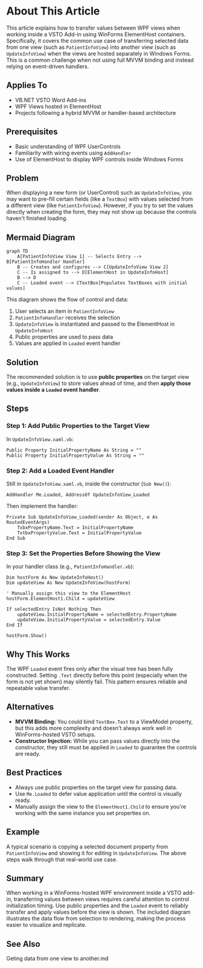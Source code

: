 # About This Article

This article explains how to transfer values between WPF views when working inside a VSTO Add-in using WinForms ElementHost containers. Specifically, it covers the common use case of transferring selected data from one view (such as `PatientInfoView`) into another view (such as `UpdateInfoView`) when the views are hosted separately in Windows Forms. This is a common challenge when not using full MVVM binding and instead relying on event-driven handlers.

## Applies To
- VB.NET VSTO Word Add-ins
- WPF Views hosted in ElementHost
- Projects following a hybrid MVVM or handler-based architecture

## Prerequisites
- Basic understanding of WPF UserControls
- Familiarity with wiring events using `AddHandler`
- Use of ElementHost to display WPF controls inside Windows Forms

## Problem
When displaying a new form (or UserControl) such as `UpdateInfoView`, you may want to pre-fill certain fields (like a `TextBox`) with values selected from a different view (like `PatientInfoView`). However, if you try to set the values directly when creating the form, they may not show up because the controls haven't finished loading.

## Mermaid Diagram

```mermaid
graph TD
    A[PatientInfoView View 1] -- Selects Entry --> B[PatientInfoHandler Handler]
    B -- Creates and configures --> C[UpdateInfoView View 2]
    C -- Is assigned to --> D[ElementHost in UpdateInfoHost]
    B --> D
    C -- Loaded event --> CTextBox[Populates TextBoxes with initial values]
```

This diagram shows the flow of control and data:
1. User selects an item in `PatientInfoView`
2. `PatientInfoHandler` receives the selection
3. `UpdateInfoView` is instantiated and passed to the ElementHost in `UpdateInfoHost`
4. Public properties are used to pass data
5. Values are applied in `Loaded` event handler

## Solution
The recommended solution is to use **public properties** on the target view (e.g., `UpdateInfoView`) to store values ahead of time, and then **apply those values inside a `Loaded` event handler**.

## Steps

### Step 1: Add Public Properties to the Target View
In `UpdateInfoView.xaml.vb`:

```vbnet
Public Property InitialPropertyName As String = ""
Public Property InitialPropertyValue As String = ""
```

### Step 2: Add a Loaded Event Handler
Still in `UpdateInfoView.xaml.vb`, inside the constructor (`Sub New()`):

```vbnet
AddHandler Me.Loaded, AddressOf UpdateInfoView_Loaded
```

Then implement the handler:

```vbnet
Private Sub UpdateInfoView_Loaded(sender As Object, e As RoutedEventArgs)
    TxbxPropertyName.Text = InitialPropertyName
    TxtbxPropertyValue.Text = InitialPropertyValue
End Sub
```

### Step 3: Set the Properties Before Showing the View
In your handler class (e.g., `PatientInfoHandler.vb`):

```vbnet
Dim hostForm As New UpdateInfoHost()
Dim updateView As New UpdateInfoView(hostForm)

' Manually assign this view to the ElementHost
hostForm.ElementHost1.Child = updateView

If selectedEntry IsNot Nothing Then
    updateView.InitialPropertyName = selectedEntry.PropertyName
    updateView.InitialPropertyValue = selectedEntry.Value
End If

hostForm.Show()
```

## Why This Works
The WPF `Loaded` event fires only after the visual tree has been fully constructed. Setting `.Text` directly before this point (especially when the form is not yet shown) may silently fail. This pattern ensures reliable and repeatable value transfer.

## Alternatives
- **MVVM Binding:** You could bind `TextBox.Text` to a ViewModel property, but this adds more complexity and doesn't always work well in WinForms-hosted VSTO setups.
- **Constructor Injection:** While you can pass values directly into the constructor, they still must be applied in `Loaded` to guarantee the controls are ready.

## Best Practices
- Always use public properties on the target view for passing data.
- Use `Me.Loaded` to defer value application until the control is visually ready.
- Manually assign the view to the `ElementHost1.Child` to ensure you're working with the same instance you set properties on.

## Example
A typical scenario is copying a selected document property from `PatientInfoView` and showing it for editing in `UpdateInfoView`. The above steps walk through that real-world use case.

## Summary
When working in a WinForms-hosted WPF environment inside a VSTO add-in, transferring values between views requires careful attention to control initialization timing. Use public properties and the `Loaded` event to reliably transfer and apply values before the view is shown. The included diagram illustrates the data flow from selection to rendering, making the process easier to visualize and replicate.

## See Also

Geting data from one view to another.md

<!-- @nested-tags:reusing-properties -->
